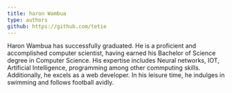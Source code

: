 ```yaml
---
title: haron Wambua
type: authors
github: https://github.com/tetie
---
```

Haron Wambua has successfully graduated. He is a proficient and accomplished computer scientist, having earned his Bachelor of Science degree in Computer Science. His expertise includes Neural networks, IOT, Artificial Intelligence, programming among other commputing skills. Additionally, he excels as a web developer. In his leisure time, he indulges in swimming and follows football avidly.
